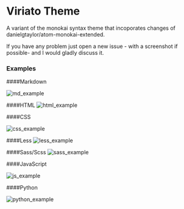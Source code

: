 # Viriato Theme

A variant of the monokai syntax theme that incoporates changes of danielgtaylor/atom-monokai-extended.

If you have any problem just open a new issue - with a screenshot if possible- and I would gladly discuss it.

### Examples

####Markdown

![md_example](https://cloud.githubusercontent.com/assets/1958425/4684361/aaebf09e-562f-11e4-8002-9a3d4b91f314.png)


####HTML
![html_example](https://cloud.githubusercontent.com/assets/1958425/4684915/6d0ce8cc-5635-11e4-97d5-9929063542a6.png)


####CSS

![css_example](https://cloud.githubusercontent.com/assets/1958425/4684501/26d2f062-5631-11e4-9dfd-ced495b75a4a.png)

####Less
![less_example](https://cloud.githubusercontent.com/assets/1958425/4684825/a64d90d8-5634-11e4-9851-6945e80d4f28.png)

####Sass/Scss
![sass_example](https://cloud.githubusercontent.com/assets/1958425/4684826/a653d740-5634-11e4-92e4-035ca13eb4ea.png)


####JavaScript

![js_example](https://cloud.githubusercontent.com/assets/1958425/4685085/4bb41432-5637-11e4-9e54-61e06b0afea9.png)


####Python

![python_example](https://cloud.githubusercontent.com/assets/1958425/4685086/4bcbf3a4-5637-11e4-926e-6b077e3b3328.png)
